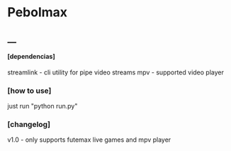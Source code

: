 # Pebolmax

## __

#### [dependencias]
streamlink - cli utility for pipe video streams
mpv - supported video player 

### [how to use]
just run "python run.py"

### [changelog]
v1.0 - only supports futemax live games and mpv player
